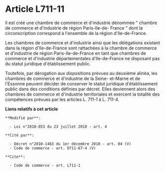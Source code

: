 # Article L711-11

Il est créé une chambre de commerce et d'industrie dénommée " chambre de commerce et d'industrie de région Paris-Ile-de-
France " dont la circonscription correspond à l'ensemble de la région d'Ile-de-France. 

Les chambres de commerce et d'industrie ainsi que les délégations existant dans la région d'Ile-de-France sont rattachées à
la chambre de commerce et d'industrie de région Paris-Ile-de-France en tant que chambres de commerce et d'industrie
départementales d'Ile-de-France ne disposant pas du statut juridique d'établissement public. 

Toutefois, par dérogation aux dispositions prévues au deuxième alinéa, les chambres de commerce et d'industrie de la Seine-
et-Marne et de l'Essonne peuvent décider de conserver le statut juridique d'établissement public dans des conditions définies
par décret. Elles deviennent alors des chambres de commerce et d'industrie territoriales et exercent la totalité des
compétences prévues par les articles L. 711-1 à L. 711-4.

**Liens relatifs à cet article**

	**Modifié par**:

	  - Loi n°2010-853 du 23 juillet 2010 - art. 4

	**Cité par**:

	  - Décret n°2010-1463 du 1er décembre 2010 - art. 84 (V)
	  - Code de commerce - art. D711-67-4 (V)

	**Cite**:

	  - Code de commerce - art. L711-1
